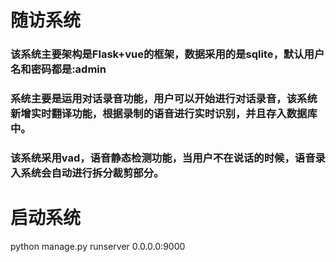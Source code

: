 # 随访系统
### 该系统主要架构是Flask+vue的框架，数据采用的是sqlite，默认用户名和密码都是:admin
### 系统主要是运用对话录音功能，用户可以开始进行对话录音，该系统新增实时翻译功能，根据录制的语音进行实时识别，并且存入数据库中。
### 该系统采用vad，语音静态检测功能，当用户不在说话的时候，语音录入系统会自动进行拆分裁剪部分。

# 启动系统
python manage.py runserver 0.0.0.0:9000 